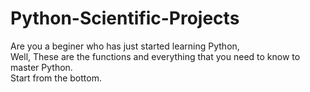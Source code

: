 # Python-Scientific-Projects

Are you a beginer who has just started learning Python, </br>
Well,
These are the functions and everything that you need to know to master Python. </br>
Start from the bottom. 
